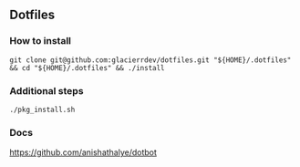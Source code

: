## Dotfiles

### How to install
`git clone git@github.com:glacierrdev/dotfiles.git "${HOME}/.dotfiles" && cd "${HOME}/.dotfiles" && ./install`

### Additional steps
`./pkg_install.sh`

### Docs
https://github.com/anishathalye/dotbot
